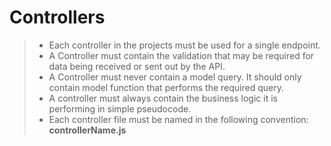 # Controllers
> - Each controller in the projects must be used for a single endpoint.
> - A Controller must contain the validation that may be required for data being received or sent out by the API.
> - A Controller must never contain a model query. It should only contain model function that performs the required query.
> - A controller must always contain the business logic it is performing in simple pseudocode.
> - Each controller file must be named in the following convention: **controllerName.js**
